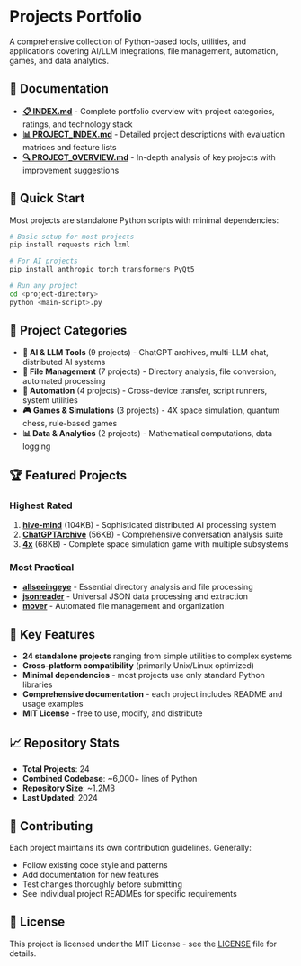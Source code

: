 # Projects Portfolio

A comprehensive collection of Python-based tools, utilities, and applications covering AI/LLM integrations, file management, automation, games, and data analytics.

## 📖 Documentation

- **[📋 INDEX.md](INDEX.md)** - Complete portfolio overview with project categories, ratings, and technology stack
- **[📊 PROJECT_INDEX.md](PROJECT_INDEX.md)** - Detailed project descriptions with evaluation matrices and feature lists
- **[🔍 PROJECT_OVERVIEW.md](PROJECT_OVERVIEW.md)** - In-depth analysis of key projects with improvement suggestions

## 🚀 Quick Start

Most projects are standalone Python scripts with minimal dependencies:

```bash
# Basic setup for most projects
pip install requests rich lxml

# For AI projects
pip install anthropic torch transformers PyQt5

# Run any project
cd <project-directory>
python <main-script>.py
```

## 📁 Project Categories

- **🤖 AI & LLM Tools** (9 projects) - ChatGPT archives, multi-LLM chat, distributed AI systems
- **📁 File Management** (7 projects) - Directory analysis, file conversion, automated processing  
- **🔧 Automation** (4 projects) - Cross-device transfer, script runners, system utilities
- **🎮 Games & Simulations** (3 projects) - 4X space simulation, quantum chess, rule-based games
- **📊 Data & Analytics** (2 projects) - Mathematical computations, data logging

## 🏆 Featured Projects

### Highest Rated
1. **[hive-mind](hive-mind/)** (104KB) - Sophisticated distributed AI processing system
2. **[ChatGPTArchive](ChatGPTArchive/)** (56KB) - Comprehensive conversation analysis suite  
3. **[4x](4x/)** (68KB) - Complete space simulation game with multiple subsystems

### Most Practical
- **[allseeingeye](allseeingeye/)** - Essential directory analysis and file processing
- **[jsonreader](jsonreader/)** - Universal JSON data processing and extraction
- **[mover](mover/)** - Automated file management and organization

## 🔗 Key Features

- **24 standalone projects** ranging from simple utilities to complex systems
- **Cross-platform compatibility** (primarily Unix/Linux optimized)
- **Minimal dependencies** - most projects use only standard Python libraries
- **Comprehensive documentation** - each project includes README and usage examples
- **MIT License** - free to use, modify, and distribute

## 📈 Repository Stats

- **Total Projects**: 24
- **Combined Codebase**: ~6,000+ lines of Python
- **Repository Size**: ~1.2MB
- **Last Updated**: 2024

## 🤝 Contributing

Each project maintains its own contribution guidelines. Generally:
- Follow existing code style and patterns
- Add documentation for new features  
- Test changes thoroughly before submitting
- See individual project READMEs for specific requirements

## 📄 License

This project is licensed under the MIT License - see the [LICENSE](LICENSE) file for details.

